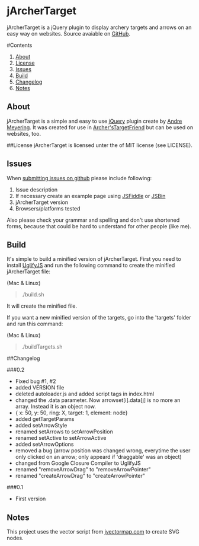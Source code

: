 # jArcherTarget
jArcherTarget is a jQuery plugin to display archery targets and arrows on an easy way on websites.
Source avaiable on [GitHub](https://github.com/archer96/jarchertarget).

#Contents
1. [About](#about)
2. [License](#license)
3. [Issues](#issues)
4. [Build](#build)
5. [Changelog](#changelog)
6. [Notes](#notes)


## About
jArcherTarget is a simple and easy to use [jQuery](http://jquery.com) plugin create by [Andre Meyering](http://andremeyering.de). It was created for use in [Archer'sTargetFriend](http://archery.andremeyering.de) but can be used on websites, too.


##License
jArcherTarget is licensed unter the of MIT license (see LICENSE).


## Issues
When [submitting issues on github](https://github.com/archer96/jarchertarget/issues) please include following:

1. Issue description
2. If necessary create an example page using [JSFiddle](http://jsfiddle.net/) or [JSBin](http://jsbin.com)
3. jArcherTarget version
4. Browsers/platforms tested

Also please check your grammar and spelling and don't use shortened forms, because that could be hard to understand for other people (like me).

## Build
It's simple to build a minified version of jArcherTarget. First you need to install [UglifyJS](https://github.com/mishoo/UglifyJS) and run the following command to create the minified jArcherTarget file:

(Mac & Linux)

> ./build.sh

It will create the minified file.

If you want a new minified version of the targets, go into the 'targets' folder and run this command:

(Mac & Linux)

> ./buildTargets.sh


##Changelog

###0.2

* Fixed bug #1, #2
* added VERSION file
* deleted autoloader.js and added script tags in index.html
* changed the .data parameter. Now arrowset[i].data[j] is no more an array. Instead it is an object now.
 * { x: 50, y: 50, ring: X, target: 1, element: node}
* added getTargetParams
* added setArrowStyle
* renamed setArrows to setArrowPosition
* renamed setActive to setArrowActive
* added setArrowOptions
* removed a bug (arrow position was changed wrong, everytime the user only clicked on an arrow; only appeard if 'draggable' was an object)
* changed from Google Closure Compiler to UglifyJS
* renamed "removeArrowDrag" to "removeArrowPointer"
* renamed "createArrowDrag" to "createArrowPointer"

###0.1

* First version


## Notes

This project uses the vector script from [jvectormap.com](http://jvectormap.com) to create SVG nodes.
